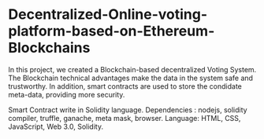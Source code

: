 # Decentralized-Online-voting-platform-based-on-Ethereum-Blockchains
In this project, we created a Blockchain-based decentralized Voting System. The Blockchain technical advantages make the data in the system safe and trustworthy. In addition, smart contracts are used to store the condidate meta-data, providing more security.

Smart Contract write in Solidity language.
Dependencies : nodejs, solidity compiler, truffle, ganache, meta mask, browser.
Language: HTML, CSS, JavaScript, Web 3.0, Solidity.

